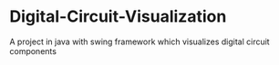 # Digital-Circuit-Visualization
A project in java with swing framework which visualizes digital circuit components
